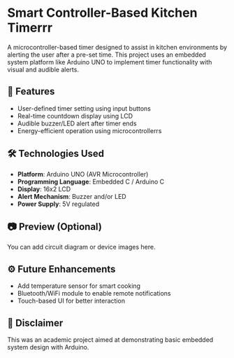 # Smart Controller-Based Kitchen Timerrr

A microcontroller-based timer designed to assist in kitchen environments by alerting the user after a pre-set time. This project uses an embedded system platform like Arduino UNO to implement timer functionality with visual and audible alerts.

## 🔧 Features
- User-defined timer setting using input buttons
- Real-time countdown display using LCD
- Audible buzzer/LED alert after timer ends
- Energy-efficient operation using microcontrollerrs

## 🛠 Technologies Used
- **Platform**: Arduino UNO (AVR Microcontroller)
- **Programming Language**: Embedded C / Arduino C
- **Display**: 16x2 LCD
- **Alert Mechanism**: Buzzer and/or LED
- **Power Supply**: 5V regulated


## 📷 Preview (Optional)
You can add circuit diagram or device images here.

## ⚙️ Future Enhancements
- Add temperature sensor for smart cooking
- Bluetooth/WiFi module to enable remote notifications
- Touch-based UI for better interaction

## 📜 Disclaimer
This was an academic project aimed at demonstrating basic embedded system design with Arduino.
